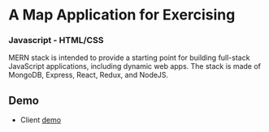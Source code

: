 # A Map Application for Exercising

### Javascript - HTML/CSS

MERN stack is intended to provide a starting point for building full-stack JavaScript applications, including dynamic web apps. The stack is made of MongoDB, Express, React, Redux, and NodeJS.


## Demo

- Client [demo](https://map-bunny.netlify.app/)
